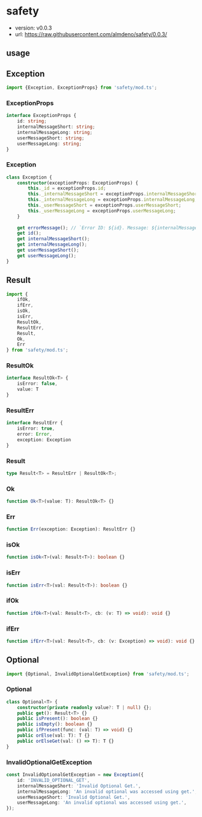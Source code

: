 # safety

- version: v0.0.3
- url: https://raw.githubusercontent.com/almdeno/safety/0.0.3/

## usage

## Exception

```ts
import {Exception, ExceptionProps} from 'safety/mod.ts';
```

### ExceptionProps

```ts
interface ExceptionProps {
    id: string;
    internalMessageShort: string;
    internalMessageLong: string;
    userMessageShort: string;
    userMessageLong: string;
}
```

### Exception
```ts
class Exception {
    constructor(exceptionProps: ExceptionProps) {
        this._id = exceptionProps.id;
        this._internalMessageShort = exceptionProps.internalMessageShort;
        this._internalMessageLong = exceptionProps.internalMessageLong;
        this._userMessageShort = exceptionProps.userMessageShort;
        this._userMessageLong = exceptionProps.userMessageLong;
    }
    
    get errorMessage(); // `Error ID: ${id}. Message: ${internalMessageShort}.`
    get id();
    get internalMessageShort();
    get internalMessageLong();
    get userMessageShort();
    get userMessageLong();
}
```

## Result

```ts
import {
    ifOk,
    ifErr,
    isOk,
    isErr,
    ResultOk,
    ResultErr,
    Result,
    Ok,
    Err
} from 'safety/mod.ts';
```

### ResultOk

```ts
interface ResultOk<T> {
    isError: false,
    value: T
}
```

### ResultErr

```ts
interface ResultErr {
    isError: true,
    error: Error,
    exception: Exception
}
```

### Result

```ts
type Result<T> = ResultErr | ResultOk<T>;
```

### Ok

```ts
function Ok<T>(value: T): ResultOk<T> {}
```

### Err

```ts
function Err(exception: Exception): ResultErr {}
```

### isOk

```ts
function isOk<T>(val: Result<T>): boolean {}
```

### isErr

```ts
function isErr<T>(val: Result<T>): boolean {}
```

### ifOk

```ts
function ifOk<T>(val: Result<T>, cb: (v: T) => void): void {}
```

### ifErr

```ts
function ifErr<T>(val: Result<T>, cb: (v: Exception) => void): void {}
```


## Optional

```ts
import {Optional, InvalidOptionalGetException} from 'safety/mod.ts';
```

### Optional

```ts
class Optional<T> {
    constructor(private readonly value?: T | null) {};
    public get(): Result<T> {}
    public isPresent(): boolean {}
    public isEmpty(): boolean {}
    public ifPresent(func: (val: T) => void) {}
    public orElse(val: T): T {}
    public orElseGet(val: () => T): T {}
}
```

### InvalidOptionalGetException

```ts
const InvalidOptionalGetException = new Exception({
    id: 'INVALID_OPTIONAL_GET',
    internalMessageShort: 'Invalid Optional Get.',
    internalMessageLong: 'An invalid optional was accessed using get.',
    userMessageShort: 'Invalid Optional Get.',
    userMessageLong: 'An invalid optional was accessed using get.',
});
```
